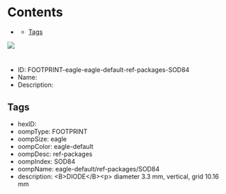 



Contents
========

* [](#)
	* [Tags](#tags)
  
![][im]
# 

- ID: FOOTPRINT-eagle-eagle-default-ref-packages-SOD84
- Name: 
- Description: 

## Tags

- hexID: 
- oompType: FOOTPRINT
- oompSize: eagle
- oompColor: eagle-default
- oompDesc: ref-packages
- oompIndex: SOD84
- oompName: eagle-default/ref-packages/SOD84
- description: &lt;B&gt;DIODE&lt;/B&gt;&lt;p&gt;&#xD;
diameter 3.3 mm, vertical, grid 10.16 mm



[im]: image.png
